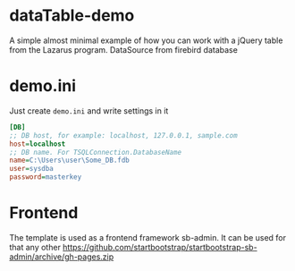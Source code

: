 # dataTable-demo
A simple almost minimal example of how you can work with a jQuery table from the Lazarus program. DataSource from firebird database

# demo.ini
Just create `demo.ini` and write settings in it
```ini
[DB]
;; DB host, for example: localhost, 127.0.0.1, sample.com
host=localhost
;; DB name. For TSQLConnection.DatabaseName
name=C:\Users\user\Some_DB.fdb
user=sysdba
password=masterkey
```

# Frontend
The template is used as a frontend framework sb-admin. It can be used for that any other
https://github.com/startbootstrap/startbootstrap-sb-admin/archive/gh-pages.zip